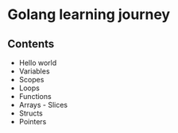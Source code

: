 # Golang learning journey

## Contents
- Hello world
- Variables
- Scopes
- Loops
- Functions
- Arrays - Slices
- Structs
- Pointers
